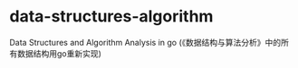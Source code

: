 # data-structures-algorithm
Data Structures and Algorithm Analysis in go (《数据结构与算法分析》中的所有数据结构用go重新实现)

